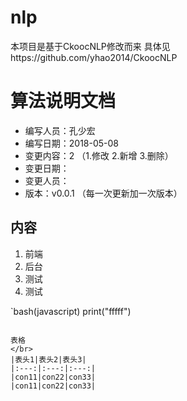 # nlp
本项目是基于CkoocNLP修改而来
具体见https://github.com/yhao2014/CkoocNLP
# 算法说明文档
* 编写人员：孔少宏
* 编写日期：2018-05-08
* 变更内容：2         （1.修改 2.新增 3.删除）
* 变更日期：
* 变更人员：
* 版本：v0.0.1 （每一次更新加一次版本）

## 内容
1. 前端
2. 后台
3. 测试
4. 测试

`bash(javascript)
print("fffff")
```

表格
</br>
|表头1|表头2|表头3|
|:---:|:---:|:---:|
|con11|con22|con33|
|con11|con22|con33|
